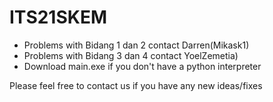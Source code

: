 # ITS21SKEM
- Problems with Bidang 1 dan 2 contact Darren(Mikask1)
- Problems with Bidang 3 dan 4 contact YoelZemetia)
- Download main.exe if you don't have a python interpreter

Please feel free to contact us if you have any new ideas/fixes
